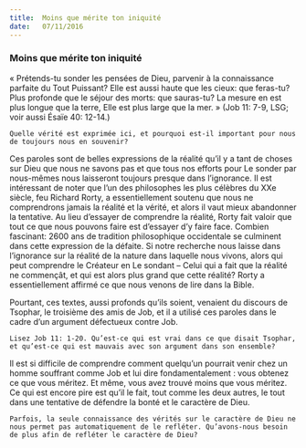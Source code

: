 ```yaml
---
title:  Moins que mérite ton iniquité
date:   07/11/2016
---
```


### Moins que mérite ton iniquité

« Prétends-tu sonder les pensées de Dieu, parvenir à la connaissance parfaite du Tout Puissant? Elle est aussi haute que les cieux: que feras-tu? Plus profonde que le séjour des morts: que sauras-tu? La mesure en est plus longue que la terre, Elle est plus large que la mer. » (Job 11: 7-9, LSG; voir aussi Ésaïe 40: 12-14.)

`Quelle vérité est exprimée ici, et pourquoi est-il important pour nous de toujours nous en souvenir?`

Ces paroles sont de belles expressions de la réalité qu’il y a tant de choses sur Dieu que nous ne savons pas et que tous nos efforts pour Le sonder par nous-mêmes nous laisseront toujours presque dans l’ignorance. Il est intéressant de noter que l’un des philosophes les plus célèbres du XXe siècle, feu Richard Rorty, a essentiellement soutenu que nous ne comprendrons jamais la réalité et la vérité, et alors il vaut mieux abandonner la tentative. Au lieu d’essayer de comprendre la réalité, Rorty fait valoir que tout ce que nous pouvons faire est d’essayer d’y faire face. Combien fascinant: 2600 ans de tradition philosophique occidentale se culminent dans cette expression de la défaite. Si notre recherche nous laisse dans l’ignorance sur la réalité de la nature dans laquelle nous vivons, alors qui peut comprendre le Créateur en Le sondant – Celui qui a fait que la réalité ne commençât, et qui est alors plus grand que cette réalité? Rorty a essentiellement affirmé ce que nous venons de lire dans la Bible.

Pourtant, ces textes, aussi profonds qu’ils soient, venaient du discours de Tsophar, le troisième des amis de Job, et il a utilisé ces paroles dans le cadre d’un argument défectueux contre Job.

`Lisez Job 11: 1-20. Qu’est-ce qui est vrai dans ce que disait Tsophar, et qu’est-ce qui est mauvais avec son argument dans son ensemble?`

Il est si difficile de comprendre comment quelqu’un pourrait venir chez un homme souffrant comme Job et lui dire fondamentalement : vous obtenez ce que vous méritez. Et même, vous avez trouvé moins que vous méritez. Ce qui est encore pire est qu’il le fait, tout comme les deux autres, le tout dans une tentative de défendre la bonté et le caractère de Dieu.

`Parfois, la seule connaissance des vérités sur le caractère de Dieu ne nous permet pas automatiquement de le refléter. Qu’avons-nous besoin de plus afin de refléter le caractère de Dieu?`